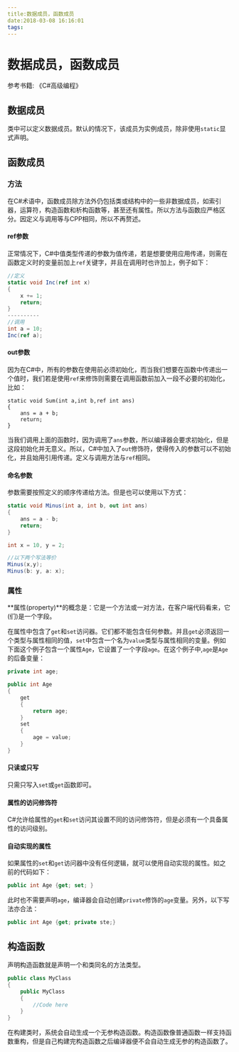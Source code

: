 ```yaml
---
title:数据成员，函数成员
date:2018-03-08 16:16:01
tags:
---
```


# 数据成员，函数成员

<!--more-->
参考书籍: 《C#高级编程》

## 数据成员

类中可以定义数据成员。默认的情况下，该成员为实例成员，除非使用`static`显式声明。

## 函数成员

### 方法
在C#术语中，函数成员除方法外仍包括类或结构中的一些非数据成员，如索引器，运算符，构造函数和析构函数等，甚至还有属性。所以方法与函数应严格区分。因定义与调用等与CPP相同，所以不再赘述。
#### ref参数
正常情况下，C#中值类型传递的参数为值传递，若是想要使用应用传递，则需在函数定义时的变量前加上`ref`关键字，并且在调用时也许加上，例子如下：
```CS
//定义
static void Inc(ref int x)
{
	x += 1;
    return;
}
----------
//调用
int a = 10;
Inc(ref a);
```
#### out参数
因为在C#中，所有的参数在使用前必须初始化，而当我们想要在函数中传递出一个值时，我们若是使用`ref`来修饰则需要在调用函数前加入一段不必要的初始化，比如：
```
static void Sum(int a,int b,ref int ans)
{
	ans = a + b;
    return;
}
```
当我们调用上面的函数时，因为调用了`ans`参数，所以编译器会要求初始化，但是这段初始化并无意义。所以，C#中加入了`out`修饰符，使得传入的参数可以不初始化，并且始用引用传递。定义与调用方法与`ref`相同。

#### 命名参数

参数需要按照定义的顺序传递给方法。但是也可以使用以下方式：
```CS
static void Minus(int a, int b, out int ans)
{
	ans = a - b;
    return;
}

int x = 10, y = 2;

//以下两个写法等价
Minus(x,y);
Minus(b: y, a: x);
```
### 属性

**属性(property)**的概念是：它是一个方法或一对方法，在客户端代码看来，它(们)是一个字段。

在属性中包含了`get`和`set`访问器。它们都不能包含任何参数。并且`get`必须返回一个类型与属性相同的值，`set`中包含一个名为`value`类型与属性相同的变量。例如下面这个例子包含一个属性`Age`，它设置了一个字段`age`。在这个例子中,`age`是`Age`的后备变量：
```CS
private int age;

public int Age
{
	get
    {
    	return age;
    }
    set
    {
    	age = value;
    }
}
```

#### 只读或只写
只需只写入`set`或`get`函数即可。
#### 属性的访问修饰符
C#允许给属性的`get`和`set`访问其设置不同的访问修饰符，但是必须有一个具备属性的访问级别。
#### 自动实现的属性
如果属性的`set`和`get`访问器中没有任何逻辑，就可以使用自动实现的属性。如之前的代码如下：
```CS
public int Age {get; set; }
```
此时也不需要声明`age`，编译器会自动创建`private`修饰的`age`变量。另外，以下写法亦合法：
```CS
public int Age {get; private ste;}
```
## 构造函数
声明构造函数就是声明一个和类同名的方法类型。
```CS
public class MyClass
{
	public MyClass
    {
    	//Code here
	}
}
```
在构建类时，系统会自动生成一个无参构造函数。构造函数像普通函数一样支持函数重构，但是自己构建完构造函数之后编译器便不会自动生成无参的构造函数了。